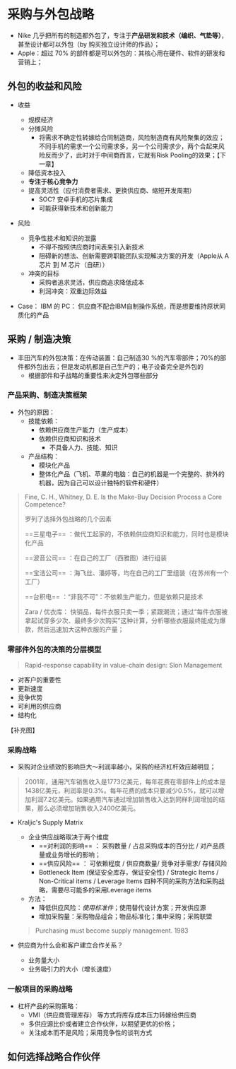 # 采购与外包战略

- Nike 几乎把所有的制造都外包了，专注于**产品研发和技术（编织、气垫等）**，甚至设计都可以外包（by 购买独立设计师的作品）；
- Apple：超过 70% 的部件都是可以外包的：其核心用在硬件、软件的研发和营销上；


## 外包的收益和风险

- 收益
    - 规模经济
    - 分摊风险
        - 将需求不确定性转嫁给合同制造商，风险制造商有风险聚集的效应；不同手机的需求一个公司需求多，另一个公司需求少，两个合起来风险反而少了，此时对于中间商而言，它就有Risk Pooling的效果；【下一章】
    - 降低资本投入
    - **专注于核心竞争力**
    - 提高灵活性（应付消费者需求、更换供应商、缩短开发周期）
        - SOC? 安卓手机的芯片集成
        - 可能获得新技术和创新能力

- 风险
    - 竞争性技术和知识的泄露
        - 不得不按照供应商时间表来引入新技术
        - 阻碍新的想法、创新需要跨职能团队实现解决方案的开发（Apple从 A 芯片 到 M 芯片（自研））
    - 冲突的目标
        - 采购者追求灵活，供应商追求降低成本
        - 利润冲突：双重边际效益

- Case： IBM 的 PC： 供应商不配合IBM自制操作系统，而是想要维持原状同质化的产品

## 采购 / 制造决策

- 丰田汽车的外包决策：在传动装置：自己制造30 %的汽车零部件；70%的部件都外包出去；但是发动机都是自己生产的；电子设备完全是外包的
    - 根据部件和子战略的重要性来决定外包哪些部分


### 产品采购、制造决策框架

- 外包的原因：
    - 技能依赖：
        - 依赖供应商生产能力（生产成本）
        - 依赖供应商知识和技术
          - 不具备人力、技能、知识
    - 产品结构：
        - 模块化产品
        - 整体化产品（飞机、苹果的电脑：自己的机器是一个完整的、排外的机器，因为自己可以设计独特的软件和硬件）


> Fine, C. H., Whitney, D. E. Is the Make-Buy Decision Process a Core Competence? 
>
> 罗列了选择外包战略的几个因素
>
> ==三星电子== ：做代工起家的，不依赖供应商知识和能力，同时也是模块化产品
>
> ==波音公司== ：在自己的工厂（西雅图）进行组装
>
> ==宝洁公司== ：海飞丝、潘婷等，均在自己的工厂里组装（在苏州有一个工厂）
>
> ==台积电== ：“非我不可”：不依赖生产能力，但是依赖只是技术
>
> Zara / 优衣库： 快销品，每件衣服只卖一季；紧跟潮流；通过“每件衣服被拿起试穿多少次、最终多少次购买”这种计算，分析哪些衣服最终能成为爆款，然后迅速加大这种衣服的产量； 


### 零部件外包的决策的分层模型

> Rapid-response capability in value-chain design: Slon Management

- 对客户的重要性
- 更新速度
- 竞争优势
- 可利用的供应商
- 结构化

【补充图】


### 采购战略 

- 采购对企业绩效的影响巨大～利润率越小，采购的经济杠杆效应越明显； 

> 2001年，通用汽车销售收入是1773亿美元，每年花费在零部件上的成本是1438亿美元，利润率是0.3%。每年花费的成本只要减少0.5%，就可以增加利润7.2亿美元。如果通用汽车通过增加销售收入达到同样利润增加的结果，那么必须增加销售收入2400亿美元。

- Kraljic's Supply Matrix 
    - 企业供应战略取决于两个维度
        - ==对利润的影响== ： 采购数量 / 占总采购成本的百分比 / 对产品质量或业务增长的影响；
        - ==供应风险== ： 可依赖程度 / 供应商数量/ 竞争对手需求/ 存储风险
        - Bottleneck Item (保证安全库存，保证安全性) / Strategic Items / Non-Critical items / Leverage Items 四种不同的采购方法和采购战略，需要尽可能多的采用Leverage items
    - 方法：
        - 降低供应风险：*使用标准件*；使用替代设计方案；开发供应源
        - 增加采购量：采购物品组合；物品标准化；集中采购；采购联盟
    > Purchasing must become supply management. 1983

- 供应商为什么会和客户建立合作关系？
    - 业务量大小
    - 业务吸引力的大小（增长速度）


### 一般项目的采购战略

- 杠杆产品的采购策略：
    - VMI（供应商管理库存） 等方式将库存成本压力转嫁给供应商
    - 多供应源比价或者建立合作伙伴，以期望更优的价格；
    - 关注成本而不是风险；采用竞争性的谈判方式

## 如何选择战略合作伙伴
